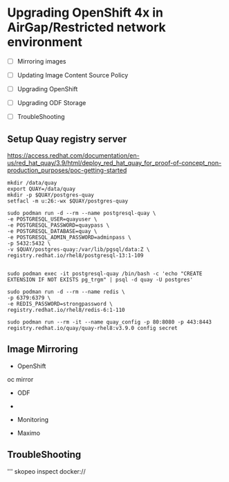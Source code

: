 # Upgrading OpenShift 4x in AirGap/Restricted network environment

* [ ] Mirroring images
* [ ] Updating Image Content Source Policy
* [ ] Upgrading OpenShift
* [ ] Upgrading ODF Storage
* [ ] TroubleShooting


## Setup Quay registry server
https://access.redhat.com/documentation/en-us/red_hat_quay/3.9/html/deploy_red_hat_quay_for_proof-of-concept_non-production_purposes/poc-getting-started

```
mkdir /data/quay
export QUAY=/data/quay
mkdir -p $QUAY/postgres-quay
setfacl -m u:26:-wx $QUAY/postgres-quay

sudo podman run -d --rm --name postgresql-quay \
-e POSTGRESQL_USER=quayuser \
-e POSTGRESQL_PASSWORD=quaypass \
-e POSTGRESQL_DATABASE=quay \
-e POSTGRESQL_ADMIN_PASSWORD=adminpass \
-p 5432:5432 \
-v $QUAY/postgres-quay:/var/lib/pgsql/data:Z \
registry.redhat.io/rhel8/postgresql-13:1-109


sudo podman exec -it postgresql-quay /bin/bash -c 'echo "CREATE EXTENSION IF NOT EXISTS pg_trgm" | psql -d quay -U postgres'

sudo podman run -d --rm --name redis \
-p 6379:6379 \
-e REDIS_PASSWORD=strongpassword \
registry.redhat.io/rhel8/redis-6:1-110

sudo podman run --rm -it --name quay_config -p 80:8080 -p 443:8443 registry.redhat.io/quay/quay-rhel8:v3.9.0 config secret

```

## Image Mirroring

* OpenShift

oc mirror
  
* ODF

* 
* Monitoring
* Maximo
  

## TroubleShooting

'''
skopeo inspect docker://
